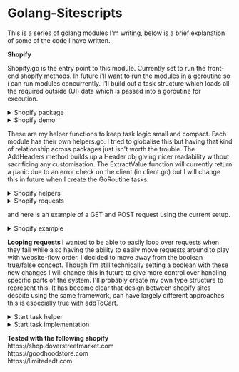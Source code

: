 # Golang-Sitescripts
This is a series of golang modules I'm writing, below is a brief explanation of some of the code I have written.

<b> Shopify </b>
<p>
Shopify.go is the entry point to this module. Currently set to run the front-end shopify methods.
In future i'll want to run the modules in a goroutine so i can run modules concurrently. I'll build out a task structure which loads all the required outside (UI) data which is passed into a goroutine for execution.

<details>
  <summary>Shopify package</summary>
  
 ![Alt text](images/ShopifyPackage.png?raw=true "ShopifyPackage")
  
</details>
<details>
  <summary>Shopify demo</summary>
  
 ![Alt text](images/ShopifyDemo.png?raw=true "ShopifyDemo")
  
</details>
</p>

<p>
These are my helper functions to keep task logic small and compact. Each module has their own helpers.go. I tried to globalise this but having that kind of relationship across packages just isn't worth the trouble. The AddHeaders method builds up a Header obj giving nicer readability without sacrificing any customisation.
The ExtractValue function will currently return a panic due to an error check on the client (in client.go) but I will change this in future when I create the GoRoutine tasks.
<details>
  <summary>Shopify helpers</summary>
  
 ![Alt text](images/ShopifyHelpers.png?raw=true "ShopifyHelpers")
  
</details>
<details>
  <summary>Shopify requests</summary>
  
 ![Alt text](images/requests.png?raw=true "requests")
  
</details>

and here is an example of a GET and POST request using the current setup.
<details>
  <summary>Shopify example</summary>
  
 ![Alt text](images/example.png?raw=true "example")
  
</details>
</p>

<p>
<b> Looping requests </b>
I wanted to be able to easily loop over requests when they fail while also having the ability to easily move requests around to play with website-flow order.
I decided to move away from the boolean true/false concept. Though I'm still technically setting a boolean with these new changes I will change this in future to give more control over handling specific parts of the system. I'll probably create my own type structure to represent this.
It has become clear that design between shopify sites despite using the same framework, can have largely different approaches this is especially true with addToCart.
<details>
  <summary>Start task helper</summary>
  
 ![Alt text](images/startTask.png?raw=true "example")
  
</details>
  
  
<details>
  <summary>Start task implementation</summary>
  
 ![Alt text](images/startTaskImplement.png?raw=true "example")
  
</details>
<p>
<b>
Tested with the following shopify<br>
 </b>
https://shop.doverstreetmarket.com<br>
https://goodhoodstore.com<br>
https://limitededt.com<br>
